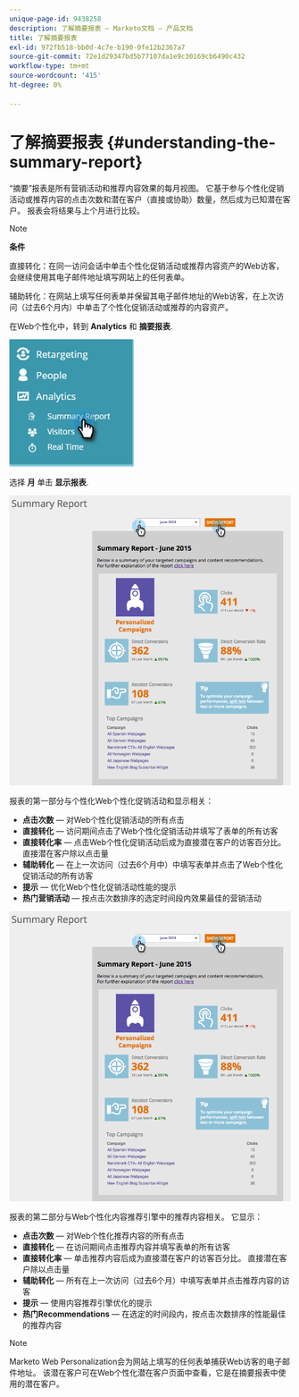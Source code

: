 ```yaml
---
unique-page-id: 9438258
description: 了解摘要报表 — Marketo文档 — 产品文档
title: 了解摘要报表
exl-id: 972fb518-bb0d-4c7e-b190-0fe12b2367a7
source-git-commit: 72e1d29347bd5b77107da1e9c30169cb6490c432
workflow-type: tm+mt
source-wordcount: '415'
ht-degree: 0%

---
```


# 了解摘要报表 {#understanding-the-summary-report}

“摘要”报表是所有营销活动和推荐内容效果的每月视图。 它基于参与个性化促销活动或推荐内容的点击次数和潜在客户（直接或协助）数量，然后成为已知潜在客户。 报表会将结果与上个月进行比较。

>[!NOTE]
>
>**条件**
>
>直接转化：在同一访问会话中单击个性化促销活动或推荐内容资产的Web访客，会继续使用其电子邮件地址填写网站上的任何表单。
>
>辅助转化：在网站上填写任何表单并保留其电子邮件地址的Web访客，在上次访问（过去6个月内）中单击了个性化促销活动或推荐的内容资产。

在Web个性化中，转到 **Analytics** 和 **摘要报表**.

![](assets/image2016-4-6-10-3a15-3a58.png)

选择 **月** 单击 **显示报表**.

![](assets/2.png)

报表的第一部分与个性化Web个性化促销活动和显示相关：

* **点击次数**  — 对Web个性化促销活动的所有点击
* **直接转化**  — 访问期间点击了Web个性化促销活动并填写了表单的所有访客
* **直接转化率**  — 点击Web个性化促销活动后成为直接潜在客户的访客百分比。 直接潜在客户除以点击量
* **辅助转化**  — 在上一次访问（过去6个月中）中填写表单并点击了Web个性化促销活动的所有访客
* **提示**  — 优化Web个性化促销活动性能的提示
* **热门营销活动**  — 按点击次数排序的选定时间段内效果最佳的营销活动

![](assets/3.png)

报表的第二部分与Web个性化内容推荐引擎中的推荐内容相关。 它显示：

* **点击次数**  — 对Web个性化推荐内容的所有点击
* **直接转化**  — 在访问期间点击推荐内容并填写表单的所有访客
* **直接转化率**  — 单击推荐内容后成为直接潜在客户的访客百分比。 直接潜在客户除以点击量
* **辅助转化**  — 所有在上一次访问（过去6个月）中填写表单并点击推荐内容的访客
* **提示**  — 使用内容推荐引擎优化的提示
* **热门Recommendations**  — 在选定的时间段内，按点击次数排序的性能最佳的推荐内容

>[!NOTE]
>
>Marketo Web Personalization会为网站上填写的任何表单捕获Web访客的电子邮件地址。 该潜在客户可在Web个性化潜在客户页面中查看，它是在摘要报表中使用的潜在客户。
